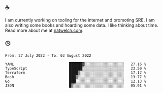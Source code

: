 ### ☕

I am currently working on tooling for the internet and promoting SRE. I am also writing some books and hoarding some data. I like thinking about time. Read more about me at [natwelch.com](https://natwelch.com).

### 🕒

<!--START_SECTION:waka-->

```text
From: 27 July 2022 - To: 03 August 2022

YAML                         ██████▓░░░░░░░░░░░░░░░░░░   27.16 %
TypeScript                   ██████░░░░░░░░░░░░░░░░░░░   23.50 %
Terraform                    ████▒░░░░░░░░░░░░░░░░░░░░   17.17 %
Bash                         ███▒░░░░░░░░░░░░░░░░░░░░░   13.77 %
Go                           ███░░░░░░░░░░░░░░░░░░░░░░   12.13 %
JSON                         █▒░░░░░░░░░░░░░░░░░░░░░░░   05.91 %
```

<!--END_SECTION:waka-->
